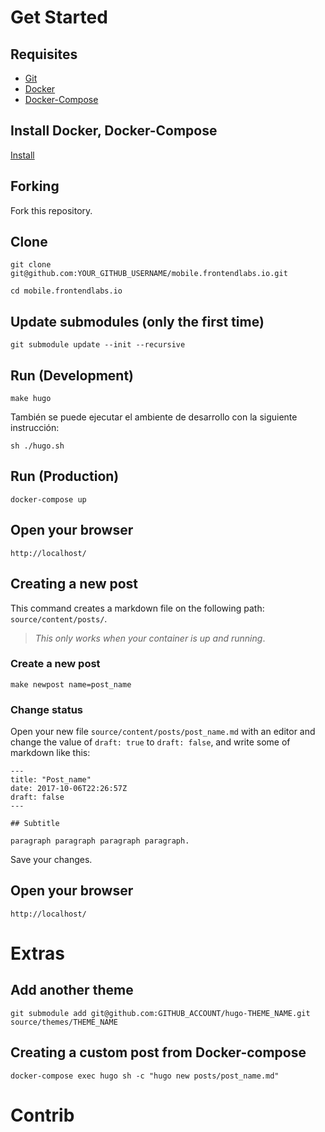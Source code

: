 
# Get Started

## Requisites

* [Git](https://www.atlassian.com/git/tutorials/install-git#linux)
* [Docker](https://docs.docker.com/engine/installation/)
* [Docker-Compose](https://docs.docker.com/compose/install/#install-compose)

## Install Docker, Docker-Compose
[Install](https://gist.githubusercontent.com/jansanchez/a67760e9d85846efdf07ed295fea5691/raw/2bb5427b4b5fbd9da814e743211bf35c15b0d787/install_docker.sh)


## Forking

Fork this repository.

## Clone

```
git clone git@github.com:YOUR_GITHUB_USERNAME/mobile.frontendlabs.io.git
```

```
cd mobile.frontendlabs.io
```

## Update submodules (only the first time)

```
git submodule update --init --recursive
```

## Run (Development)

```
make hugo
```

También se puede ejecutar el ambiente de desarrollo con la siguiente instrucción:

```
sh ./hugo.sh
```

## Run (Production)

```
docker-compose up
```

## Open your browser

```
http://localhost/
```

## Creating a new post

This command creates a markdown file on the following path: `source/content/posts/`.

> _This only works when your container is up and running_.

### Create a new post

```
make newpost name=post_name
```

### Change status

Open your new file `source/content/posts/post_name.md` with an editor and change the value of `draft: true` to `draft: false`, and write some of markdown like this:

```
---
title: "Post_name"
date: 2017-10-06T22:26:57Z
draft: false
---

## Subtitle

paragraph paragraph paragraph paragraph.
```

Save your changes.

## Open your browser

```
http://localhost/
```

# Extras

## Add another theme
```
git submodule add git@github.com:GITHUB_ACCOUNT/hugo-THEME_NAME.git source/themes/THEME_NAME
```

## Creating a custom post from Docker-compose
```
docker-compose exec hugo sh -c "hugo new posts/post_name.md"
```

# Contrib
